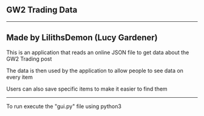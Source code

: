## GW2 Trading Data

---
Made by LilithsDemon (Lucy Gardener)
---

This is an application that reads an online JSON file to get data about the GW2 Trading post

The data is then used by the application to allow people to see data on every item

Users can also save specific items to make it easier to find them

---
To run execute the "gui.py" file using python3
